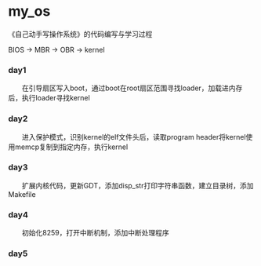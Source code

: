 # my_os

《自己动手写操作系统》的代码编写与学习过程


BIOS -> MBR -> OBR -> kernel

### day1 
&emsp;&emsp;在引导扇区写入boot，通过boot在root扇区范围寻找loader，加载进内存后，执行loader寻找kernel
### day2 
&emsp;&emsp;进入保护模式，识别kernel的elf文件头后，读取program header将kernel使用memcp复制到指定内存，执行kernel
### day3
&emsp;&emsp;扩展内核代码，更新GDT，添加disp_str打印字符串函数，建立目录树，添加Makefile
### day4
&emsp;&emsp;初始化8259，打开中断机制，添加中断处理程序
### day5
&emsp;&emsp;
